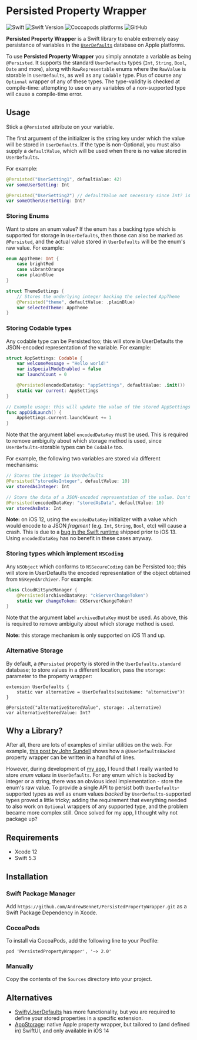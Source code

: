 # Persisted Property Wrapper
![Swift](https://github.com/AndrewBennet/PersistedPropertyWrapper/workflows/Swift/badge.svg)
![Swift Version](https://img.shields.io/badge/Swift-5.3-F16D39.svg?style=flat)
![Cocoapods platforms](https://img.shields.io/cocoapods/p/PersistedPropertyWrapper)
![GitHub](https://img.shields.io/github/license/AndrewBennet/PersistedPropertyWrapper)

**Persisted Property Wrapper** is a Swift library to enable extremely easy persistance of variables in the [`UserDefaults`](https://developer.apple.com/documentation/foundation/userdefaults) database on Apple platforms.

To use **Persisted Property Wrapper** you simply annotate a variable as being `@Persisted`. It supports the standard `UserDefaults` types (`Int`, `String`, `Bool`, `Date` and more), along with `RawRepresentable` enums where the `RawValue` is storable in `UserDefaults`, as well as any `Codable` type. Plus of course any `Optional` wrapper of any of these types. The type-validity is checked at compile-time: attempting to use on any variables of a non-supported type will cause a compile-time error. 

## Usage

Stick a `@Persisted` attribute on your variable.

The first argument of the initializer is the string key under which the value will be stored in `UserDefaults`. If the type is non-Optional, you must also supply a `defaultValue`, which will be used when there is no value stored in `UserDefaults`.

For example:
```swift
@Persisted("UserSetting1", defaultValue: 42)
var someUserSetting: Int

@Persisted("UserSetting2") // defaultValue not necessary since Int? is an Optional type
var someOtherUserSetting: Int?
```

### Storing Enums
Want to store an enum value? If the enum has a backing type which is supported for storage in `UserDefaults`, then those can also be marked as `@Persisted`, and the actual value stored in `UserDefaults` will be the enum's raw value. For example:

```swift
enum AppTheme: Int {
    case brightRed
    case vibrantOrange
    case plainBlue
}

struct ThemeSettings {
    // Stores the underlying integer backing the selected AppTheme
    @Persisted("theme", defaultValue: .plainBlue)
    var selectedTheme: AppTheme
}
```

### Storing Codable types
Any codable type can be Persisted too; this will store in UserDefaults the JSON-encoded representation of the variable. For example:

```swift
struct AppSettings: Codable {
    var welcomeMessage = "Hello world!"
    var isSpecialModeEnabled = false
    var launchCount = 0

    @Persisted(encodedDataKey: "appSettings", defaultValue: .init())
    static var current: AppSettings
}

// Example usage: this will update the value of the stored AppSettings
func appDidLaunch() {
    AppSettings.current.launchCount += 1
}
```

Note that the argument label `encodedDataKey` must be used. This is required to remove ambiguity about which storage method is used, since `UserDefaults`-storable types can be `Codable` too.

For example, the following two variables are stored via different mechanisms:
```swift
// Stores the integer in UserDefaults
@Persisted("storedAsInteger", defaultValue: 10)
var storedAsInteger: Int

// Store the data of a JSON-encoded representation of the value. Don't use on iOS 12!
@Persisted(encodedDataKey: "storedAsData", defaultValue: 10)
var storedAsData: Int
```

**Note:** on iOS 12, using the `encodedDataKey` initializer with a value which would encode to a JSON _fragment_ (e.g. `Int`, `String`, `Bool`, etc) will cause a crash. This is due to a [bug in the Swift runtime](https://bugs.swift.org/browse/SR-6163) shipped prior to iOS 13. Using `encodedDataKey` has no benefit in these cases anyway.

### Storing types which implement `NSCoding`
Any `NSObject` which conforms to `NSSecureCoding` can be Persisted too; this will store in UserDefaults the encoded representation of the object obtained from `NSKeyedArchiver`. For example:

```swift
class CloudKitSyncManager {
    @Persisted(archivedDataKey: "ckServerChangeToken")
    static var changeToken: CKServerChangeToken?
}
```

Note that the argument label `archivedDataKey` must be used. As above, this is required to remove ambiguity about which storage method is used.

**Note:** this storage mechanism is only supported on iOS 11 and up.

### Alternative Storage
By default, a `@Persisted` property is stored in the `UserDefaults.standard` database; to store values in a different location, pass the `storage: ` parameter to the property wrapper:

```
extension UserDefaults {
    static var alternative = UserDefaults(suiteName: "alternative")!
}

@Persisted("alternativeStoredValue", storage: .alternative)
var alternativeStoredValue: Int?
```

## Why a Library?
After all, there are lots of examples of similar utilities on the web. For example, [this post by John Sundell](https://www.swiftbysundell.com/articles/property-wrappers-in-swift/#a-propertys-properties) shows how a `@UserDefaultsBacked` property wrapper can be written in a handful of lines. 

However, during development of [my app](https://github.com/AndrewBennet/ReadingList), I found that I really wanted to store _enum values_ in `UserDefaults`. For any enum which is backed by integer or a string, there was an obvious ideal implementation - store the enum's raw value. To provide a single API to persist both  `UserDefaults`-supported types as well as enum values _backed_ by `UserDefaults`-supported types proved a little tricky; adding the requirement that everything needed to also work on `Optional` wrappers of any supported type, and the problem became more complex still. Once solved for my app, I thought why not package up?

## Requirements

- Xcode 12
- Swift 5.3

## Installation

### Swift Package Manager
Add `https://github.com/AndrewBennet/PersistedPropertyWrapper.git` as a Swift Package Dependency in Xcode.

### CocoaPods
To install via CocoaPods, add the following line to your Podfile:
```
pod 'PersistedPropertyWrapper', '~> 2.0'
```

### Manually
Copy the contents of the `Sources` directory into your project.

## Alternatives

- [SwiftyUserDefaults](https://github.com/sunshinejr/SwiftyUserDefaults) has more functionality, but you are required to define your stored properties in a specific extension.
- [AppStorage](https://developer.apple.com/documentation/swiftui/appstorage): native Apple property wrapper, but tailored to (and defined in) SwiftUI, and only available in iOS 14
